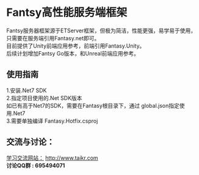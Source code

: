# Fantsy高性能服务端框架
Fantsy服务器框架源于ETServer框架，但极为简洁，性能更强，易学易于使用，只需要在服务端引用Fantasy.net即可。  
目前提供了Unity前端应用参考，前端引用Fantasy.Unity。  
后续计划增加Fantsy Go版本，和Unreal前端应用参考。

## 使用指南
1.安装.Net7 SDK    
2.指定项目使用的.Net SDK版本  
如已有高于Net7的SDK，需要在Fantasy根目录下，通过 global.json指定使用.Net7   
3.需要单独编译 Fantasy.Hotfix.csproj  

## 交流与讨论：  
[学习交流网站：](http://www.taikr.com) http://www.taikr.com  
__讨论QQ群 : 695494071__


